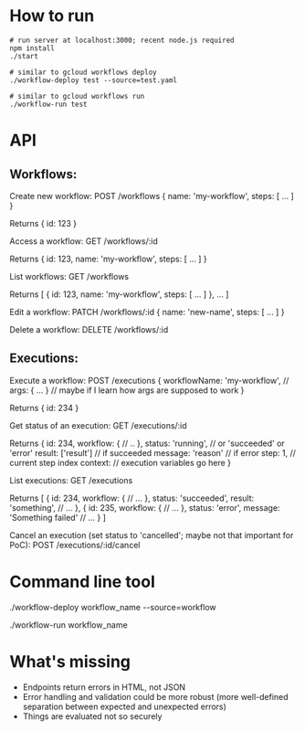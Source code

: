 # How to run

    # run server at localhost:3000; recent node.js required
    npm install
    ./start

    # similar to gcloud workflows deploy
    ./workflow-deploy test --source=test.yaml

    # similar to gcloud workflows run
    ./workflow-run test

# API

## Workflows:

Create new workflow:
POST /workflows {
    name: 'my-workflow',
    steps: [
        ...
    ]
}

Returns {
    id: 123
}

Access a workflow:
GET /workflows/:id

Returns {
    id: 123,
    name: 'my-workflow',
	steps: [ ... ]
}

List workflows:
GET /workflows

Returns [
    {
        id: 123,
        name: 'my-workflow',
        steps: [ ... ]
    },
    ...
]

Edit a workflow:
PATCH /workflows/:id {
    name: 'new-name',
    steps: [
        ...
    ]
}

Delete a workflow:
DELETE /workflows/:id


## Executions:

Execute a workflow:
POST /executions {
    workflowName: 'my-workflow',
    // args: { ... }
    // maybe if I learn how args are supposed to work
}

Returns {
       id: 234
}

Get status of an execution:
GET /executions/:id

Returns {
    id: 234,
    workflow: {
    	// ..
    },
    status: 'running', // or 'succeeded' or 'error'
    result: ['result'] // if succeeded
    message: 'reason' // if error
    step: 1, // current step index
    context: // execution variables go here
}

List executions:
GET /executions

Returns [
    {
        id: 234,
        workflow: {
        	// ...
        },
        status: 'succeeded',
        result: 'something',
        // ...
    },
    {
        id: 235,
        workflow: {
        	// ...
        },
        status: 'error',
        message: 'Something failed'
        // ...
    }
]

Cancel an execution (set status to 'cancelled'; maybe not that important
for PoC):
POST /executions/:id/cancel


# Command line tool

./workflow-deploy workflow_name --source=workflow

./workflow-run workflow_name


# What's missing

- Endpoints return errors in HTML, not JSON
- Error handling and validation could be more robust (more well-defined
  separation between expected and unexpected errors)
- Things are evaluated not so securely
